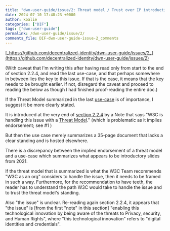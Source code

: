 ```yaml
---
title: "dwn-user-guide/issue/2: Threat model / Trust over IP introduction"
date: 2024-07-10 17:48:23 +0000
author: koalie
categories: ["DIF"]
tags: ["dwn-user-guide"]
permalink: /dwn-user-guide/issue/2/
comments_file: DIF-dwn-user-guide-issue-2_comments
---
```


[_https://github.com/decentralized-identity/dwn-user-guide/issues/2_](https://github.com/decentralized-identity/dwn-user-guide/issues/2)

(With caveat that I'm writing this after having read only from start to the end of section 2.2.4, and read the last use-case, and that perhaps somewhere in between lies the key to this issue. If that is the case, it means that the key needs to be brought earlier. If not, disregard the caveat and proceed to reading the below as though I had finished proof-reading the entire doc.)

If the Threat Model summarized in the last [use-case](https://w3c.github.io/identity-web-impact/#pure-digital-credentials) is of importance, I suggest it be more clearly stated.

It is introduced at the very end of [section 2.2.4](https://w3c.github.io/identity-web-impact/#opportunities-and-threats) by a Note that says "W3C is handling this issue with a [Threat Model](https://w3c.github.io/identity-web-impact/#a5)." (which is problematic as it implies endorsement; see #1 )

But then the use case merely summarizes a 35-page document that lacks a clear standing and is hosted elsewhere.

There is a discrepancy between the implied endorsement of a threat model and a use-case which summarizes what appears to be introductory slides from 2021.

If the threat model that is summarized is what the W3C Team recommends "W3C as an org" considers to handle the issue, then it needs to be framed in such a way. Furthermore, for the recommendation to have teeth, the reader has to understand the path W3C would take to handle the issue and to trust the threat model's standing.

Also "the issue" is unclear. Re-reading again section 2.2.4, it appears that "the issue" is [from the first "note" in this section] "enabling this technological innovation by being aware of the threats to Privacy, security, and Human Rights", where "this technological innovation" refers to "digital identities and credentials".


